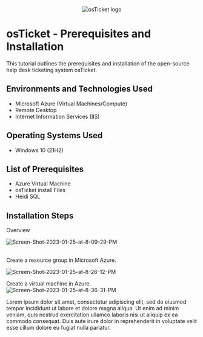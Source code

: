 <p align="center">
<img src="https://i.imgur.com/Clzj7Xs.png" alt="osTicket logo"/>
</p>

<h1>osTicket - Prerequisites and Installation</h1>
This tutorial outlines the prerequisites and installation of the open-source help desk ticketing system osTicket.<br />


<h2>Environments and Technologies Used</h2>

- Microsoft Azure (Virtual Machines/Compute)
- Remote Desktop
- Internet Information Services (IIS)

<h2>Operating Systems Used </h2>

- Windows 10</b> (21H2)

<h2>List of Prerequisites</h2>

- Azure Virtual Machine
- osTicket install Files
- Heidi SQL

<h2>Installation Steps</h2>
Overview
<p>
<img src="https://i.ibb.co/VgFPwqw/Screen-Shot-2023-01-25-at-8-09-29-PM.png" alt="Screen-Shot-2023-01-25-at-8-09-29-PM" border="0">
</p>
<p>

</p>
<br />
Create a resource group in Microsoft Azure.
<p>
<img src="https://i.ibb.co/Fg1RCWd/Screen-Shot-2023-01-25-at-8-26-12-PM.png" alt="Screen-Shot-2023-01-25-at-8-26-12-PM" border="0">
</p>
Create a virtual machine in Azure.
<img src="https://i.ibb.co/YP8fttX/Screen-Shot-2023-01-25-at-8-36-31-PM.png" alt="Screen-Shot-2023-01-25-at-8-36-31-PM" border="0">
</p>
<p>
Lorem ipsum dolor sit amet, consectetur adipiscing elit, sed do eiusmod tempor incididunt ut labore et dolore magna aliqua. Ut enim ad minim veniam, quis nostrud exercitation ullamco laboris nisi ut aliquip ex ea commodo consequat. Duis aute irure dolor in reprehenderit in voluptate velit esse cillum dolore eu fugiat nulla pariatur.
</p>
<br />
